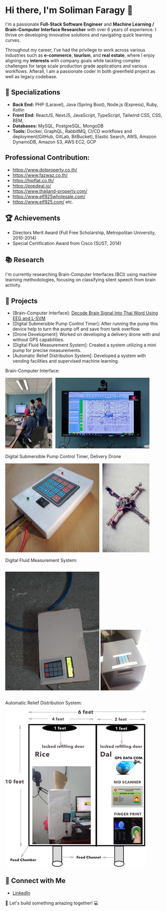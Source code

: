 # Hi there, I'm Soliman Faragy 👋

I'm a passionate **Full-Stack Software Engineer** and **Machine Learning / Brain-Computer Interface Researcher** with over 6 years of experience. I thrive on developing innovative solutions and navigating quick learning curves.

Throughout my career, I’ve had the privilege to work across various industries such as **e-commerce**, **tourism**, and **real estate**, where I enjoy aligning my **interests** with company goals while tackling complex challenges for large scale production grade applications and various workflows. Afterall, I am a passionate coder in both greenfield project as well as legacy codebase.

## 🌟 **Specializations**

- **Back End:** PHP (Laravel), Java (Spring Boot), Node.js (Express), Ruby, Kotlin
- **Front End:** ReactJS, NextJS, JavaScript, TypeScript, Tailwind CSS, CSS, BEM,
- **Databases:** MySQL, PostgreSQL, MongoDB
- **Tools:** Docker, GraphQL, RabbitMQ, CI/CD workflows and deployment(GitHub, GitLab, BitBucket), Elastic Search, AWS, Amazon DynamoDB, Amazon S3, AWS EC2, GCP

## Professional Contribution:

- https://www.dotproperty.co.th/
- https://www.fazwaz.co.th/
- https://hipflat.co.th/
- https://popdeal.io/
- https://www.thailand-property.com/
- https://www.elf925wholesale.com/
- https://www.elf925.com/ etc.

## 🏆 Achievements

- Directors Merit Award (Full Free Scholarship, Metropolitan University, 2010-2014)
- Special Certification Award from Cisco (SUST, 2014)

## 📚 Research

I'm currently researching Brain-Computer Interfaces (BCI) using machine learning methodologies, focusing on classifying silent speech from brain activity.

## 🌟 Projects

- [Brain-Computer Interface]: <a href="https://ieeexplore.ieee.org/document/10354583">Decode Brain Signal Into Thai Word Using EEG and L-SVM</a>
- [Digital Submersible Pump Control Timer]: After running the pump this device help to turn the pump off and save from tank overflow.
- [Drone Development]: Worked on developing a delivery drone with and without GPS capabilities.
- [Digital Fluid Measurement System]: Created a system utilizing a mini pump for precise measurements.
- [Automatic Relief Distribution System]: Developed a system with vending facilities and supervised machine learning.
<p>Brain-Computer Interface:</p>
<div style="display: inline-flex; gap: 10px;">
  <img src="./screenshot/research-1.jpeg" alt="Research Image 1" width="150"/>
  <img src="./screenshot/research-2.jpeg" alt="Research Image 2" width="300"/>
</div>
<p>Digital Submersible Pump Control Timer, Delivery Drone</p>
<div style="display: inline-flex; gap: 10px;">
  <img src="./screenshot/research-3.jpeg" alt="Research Image 1" width="300"/>
<img src="./screenshot/research-6.jpeg" alt="Delivery drone" width="150"/>
</div>
<p>Digital Fluid Measurement System:</p>
<div style="display: inline-flex; gap: 10px;">

<img src="./screenshot/research-4.jpeg" alt="Digital Fluid Measurement System" width="300"/> <img src="./screenshot/research-5.jpeg" alt="Digital Fluid Measurement System" width="150"/>

</div>
<p>Automatic Relief Distribution System:</p>
<div>
<img src="./screenshot/research-7.png" alt="Automatic Relief Distribution System" width="450"/>

</div>

## 🤝 Connect with Me

- <a href="https://www.linkedin.com/in/md-soliman-f-b3b3a347/">LinkedIn</a>

🚀 Let's build something amazing together! 💻
